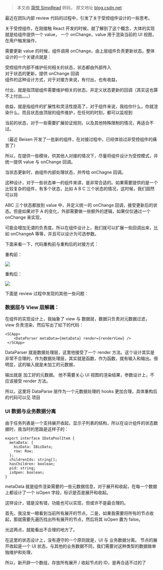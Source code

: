 > 本文由 [简悦 SimpRead](http://ksria.com/simpread/) 转码， 原文地址 [blog.csdn.net](https://blog.csdn.net/neoveee/article/details/95873911)

最近在团队内部 review 代码的过程中，引发了关于受控组件设计的一些思考。

关于受控组件，在刚接触 React 开发的时候，就了解到了这个概念，大体的实现就是给组件提供一个 value， 一个 onChange，value 用于渲染当前的 UI 视图，在用户触发操作，

需要更新 value 的时候，组件调用 onChange，由上层组件负责更新状态。整体设计的一个关键点就是：

受控组件内部不维护任何相关的状态，状态都由外部传入  
对于状态的更新，提供 onChange 回调  
组件的这种设计方式，对于对接方来说，有付出，也有收益，

付出，就是指顶层组件需要维护相关的状态，并定义状态更新的回调（其实这也算不上付出。。。）

收益，就是指组件的扩展性和灵活性提高了，对于组件来说，我给你什么，你就渲染什么，而且状态由顶层的组件维护，在任何的时刻，都可以监视到

当前的状态，对于一些需要扩展验证规则，以及其他特殊限制的情况，再适合不过。

（最近 Beisen 开发了一批新的组件，在对接过程中，已经体验过非受控组件的痛苦了）

所以，在提供一些模块，供其他人对接的情况下，尽量将组件设计为受控模式，并统一提供 value 与 onChange 回调。

当状态更新时，由组件内部处理状态，并传给 onChagne 回调。

这种设计，对于一些状态单一的组件来讲，是非常合适的。如果需要提供的是一个比较复杂的组件，有多个状态，比如 A B C 三个状态的情况，这时候，我们固然可以将

ABC 三个状态都放到 value 中，并定义统一的 onChange 回调，接受更新后的状态。但是如果对于 A 的变化，外部需要做一些额外的逻辑，如果仅仅通过一个 onChange 来实现，

可能会增加无谓的负责度。所以在组件设计上，我们就可以扩展一些回调出来，比如 onChangeA 等等，并且可以设计为可选参数。

下面来看一下，代码重构前与重构后的对接方式：

重构前：

![](https://img-blog.csdnimg.cn/20190715201631394.png?x-oss-process=image/watermark,type_ZmFuZ3poZW5naGVpdGk,shadow_10,text_aHR0cHM6Ly9ibG9nLmNzZG4ubmV0L25lb3ZlZWU=,size_16,color_FFFFFF,t_70)

重构后：

![](https://img-blog.csdnimg.cn/20190715201641587.png?x-oss-process=image/watermark,type_ZmFuZ3poZW5naGVpdGk,shadow_10,text_aHR0cHM6Ly9ibG9nLmNzZG4ubmV0L25lb3ZlZWU=,size_16,color_FFFFFF,t_70)

下面是 review 过程中发现的其他一些问题：

### 数据层与 View 层解耦：

在组件的实现设计上，我抽象了 view 与 数据层，数据只负责对元数据过滤，view 负责渲染，然后写出了如下的代码：

```
<SCApp>
	<DataParser metaData={metaData} render={renderView} />
 </SCApp>
```

DataParser 就是数据处理层，这里他接受了一个 render 方法。这个设计其实是非常不合理的，作为数据处理层，其实就是函数，作为函数，就有输入和输出。很明显，这的输入就是未加工的元数据，

输出就是 加工好的元数据。 他不需要关心 UI 视图的渲染结果，参数设计上，不应该接受 render 方法。

所以，这里将 DataParse 层作为一个元数据处理的 hooks 更加合理，具体重构后的代码可以见 项目

### UI 数据与业务数据分离

由于任务列表是一个支持展开收起，显示子列表的结构，所以在设计组件的状态数据时，我当时的思路是这样子的：

```
export interface IDataPoolItem {
  metaData: {
    bizData: IBizData;
    row: Row;
  };
  childrenIds: string[];
  hasChildren: boolean;
  pid: string;
  isOpen: boolean;
}
```

metaData 就是组件渲染需要的一些元数据信息，对于展开和收起，在每一个数据上都设计了一个 isOpen 字段，标识是否是展开和收起。

这样设计，错是没有错，功能也可以实现，但或许不是最合理的。

首先，我没发一眼看到当前所有展开的节点，二是，如果我需要将所有的节点收起，那就需要先遍历找出所有展开的节点，然后将其 isOpen 置为 false。

光这两点，就能看出不合理的地方了。

在这里的状态设计上，没有遵守的一个原则就是，UI 与 业务数据分离。 节点的展开收起是一个 UI 状态，与其他的业务数据不同，我们需要对这种类型的数据做单独维护和处理，

所以，新开辟一个数组，存放所有展开 / 收起节点的 ID，是再合适不过的了